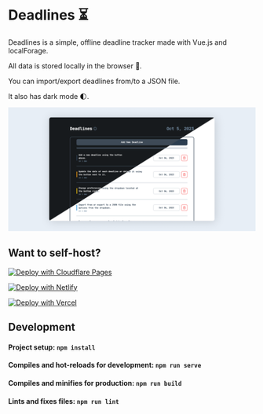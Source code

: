 # Deadlines ⏳

Deadlines is a simple, offline deadline tracker made with Vue.js and localForage. 

All data is stored locally in the browser 🔐. 

You can import/export deadlines from/to a JSON file. 

It also has dark mode 🌓.

![Screenshot](/public/screenshot.png)

## Want to self-host?

[![Deploy with Cloudflare Pages](https://img.shields.io/badge/Cloudflare%20Pages-F38020?style=for-the-badge&logo=Cloudflare%20Pages&logoColor=white)](https://dash.cloudflare.com/login?redirect_uri=https://dash.cloudflare.com/?account=pages)

[![Deploy with Netlify](https://img.shields.io/badge/Netlify-00C7B7?style=for-the-badge&logo=netlify&logoColor=white)](https://app.netlify.com/start/deploy?repository=https://github.com/oneminch/deadlines)

[![Deploy with Vercel](https://img.shields.io/badge/Vercel-000000?style=for-the-badge&logo=vercel&logoColor=white)](https://vercel.com/new/git/external?repository-url=https%3A%2F%2Fgithub.com%2Foneminch%2Fdeadlines)

## Development

#### Project setup: `npm install`
#### Compiles and hot-reloads for development: `npm run serve`
#### Compiles and minifies for production: `npm run build`
#### Lints and fixes files: `npm run lint`
